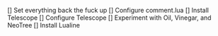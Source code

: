 [] Set everything back the fuck up
[] Configure comment.lua
[] Install Telescope
[] Configure Telescope
[] Experiment with Oil, Vinegar, and NeoTree
[] Install Lualine
